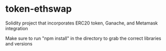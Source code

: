 # token-ethswap
Solidity project that incorporates ERC20 token, Ganache, and Metamask integration

Make sure to run "npm install" in the directory to grab the correct libraries and versions

